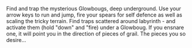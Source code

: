 Find and trap the mysterious Glowbougs, deep underground. Use your arrow keys to run and jump, fire your spears for self defence as well as scaling the tricky terrain. Find traps scattered around labyrinth - and activate them (hold "down" and "fire) under a Glowboug. If you ensnare one, it will point you in the direction of pieces of grail. The pieces you so desire...